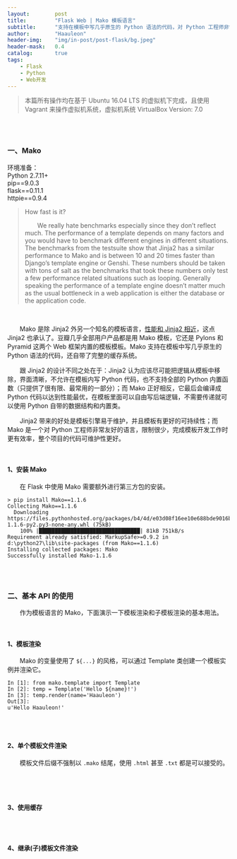 ```yaml
---
layout:        post
title:         "Flask Web | Mako 模板语言"
subtitle:      "支持在模板中写几乎原生的 Python 语法的代码，对 Python 工程师非常友好"
author:        "Haauleon"
header-img:    "img/in-post/post-flask/bg.jpeg"
header-mask:   0.4
catalog:       true
tags:
    - Flask
    - Python
    - Web开发
---
```


> 本篇所有操作均在基于 Ubuntu 16.04 LTS 的虚拟机下完成，且使用 Vagrant 来操作虚拟机系统，虚拟机系统 VirtualBox Version: 7.0 

<br>
<br>

### 一、Mako
环境准备：     
Python 2.7.11+      
pip==9.0.3     
flask==0.11.1   
httpie==0.9.4     

> How fast is it?      
>  
> &emsp;&emsp;We really hate benchmarks especially since they don’t reflect much. The performance of a template depends on many factors and you would have to benchmark different engines in different situations. The benchmarks from the testsuite show that Jinja2 has a similar performance to Mako and is between 10 and 20 times faster than Django’s template engine or Genshi. These numbers should be taken with tons of salt as the benchmarks that took these numbers only test a few performance related situations such as looping. Generally speaking the performance of a template engine doesn’t matter much as the usual bottleneck in a web application is either the database or the application code.    

<br>

&emsp;&emsp;Mako 是除 Jinja2 外另一个知名的模板语言，[性能和 Jinja2 相近](https://jinja.palletsprojects.com/en/2.10.x/faq/#how-fast-is-it)，这点 Jinja2 也承认了。豆瓣几乎全部用户产品都是用 Mako 模板，它还是 Pylons 和 Pyramid 这两个 Web 框架内置的模板模板。Mako 支持在模板中写几乎原生的 Python 语法的代码，还自带了完整的缓存系统。      

&emsp;&emsp;跟 Jinja2 的设计不同之处在于：Jinja2 认为应该尽可能把逻辑从模板中移除，界面清晰，不允许在模板内写 Python 代码，也不支持全部的 Python 内置函数（只提供了很有限、最常用的一部分）；而 Mako 正好相反，它最后会编译成 Python 代码以达到性能最优，在模板里面可以自由写后端逻辑，不需要传递就可以使用 Python 自带的数据结构和内置类。       

&emsp;&emsp;Jinja2 带来的好处是模板引擎易于维护，并且模板有更好的可持续性；而 Mako 是一个对 Python 工程师非常友好的语言，限制很少，完成模板开发工作时更有效率，整个项目的代码可维护性更好。       

<br>

#### 1、安装 Mako
&emsp;&emsp;在 Flask 中使用 Mako 需要额外进行第三方包的安装。     
```
> pip install Mako==1.1.6
Collecting Mako==1.1.6
  Downloading https://files.pythonhosted.org/packages/b4/4d/e03d08f16ee10e688bde9016bc80af8b78c7f36a8b37c7194da48f72207e/Mako-1.1.6-py2.py3-none-any.whl (75kB)
    100% |████████████████████████████████| 81kB 751kB/s
Requirement already satisfied: MarkupSafe>=0.9.2 in d:\python27\lib\site-packages (from Mako==1.1.6)
Installing collected packages: Mako
Successfully installed Mako-1.1.6
```

<br>
<br>

### 二、基本 API 的使用
&emsp;&emsp;作为模板语言的 Mako，下面演示一下模板渲染和子模板渲染的基本用法。         

<br>

#### 1、模板渲染
&emsp;&emsp;Mako 的变量使用了 `${...}` 的风格，可以通过 Template 类创建一个模板实例并渲染它。       
```
In [1]: from mako.template import Template
In [2]: temp = Template('Hello ${name}!')
In [3]: temp.render(name='Haauleon')
Out[3]: 
u'Hello Haauleon!'
```

<br>
<br>

#### 2、单个模板文件渲染
&emsp;&emsp;模板文件后缀不强制以 `.mako` 结尾，使用 `.html` 甚至 `.txt` 都是可以接受的。      
```

```

<br>
<br>

#### 3、使用缓存


<br>
<br>

#### 4、继承(子)模板文件渲染


<br>
<br>